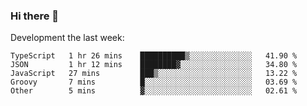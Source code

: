 ### Hi there 👋

Development the last week:
<!--START_SECTION:waka-->

```text
TypeScript   1 hr 26 mins    ██████████▒░░░░░░░░░░░░░░   41.90 %
JSON         1 hr 12 mins    ████████▓░░░░░░░░░░░░░░░░   34.80 %
JavaScript   27 mins         ███▒░░░░░░░░░░░░░░░░░░░░░   13.22 %
Groovy       7 mins          █░░░░░░░░░░░░░░░░░░░░░░░░   03.69 %
Other        5 mins          ▓░░░░░░░░░░░░░░░░░░░░░░░░   02.61 %
```

<!--END_SECTION:waka-->

<!--
**JASONPANGGO/jasonpanggo** is a ✨ _special_ ✨ repository because its `README.md` (this file) appears on your GitHub profile.

Here are some ideas to get you started:

- 🔭 I’m currently working on ...
- 🌱 I’m currently learning ...
- 👯 I’m looking to collaborate on ...
- 🤔 I’m looking for help with ...
- 💬 Ask me about ...
- 📫 How to reach me: ...
- 😄 Pronouns: ...
- ⚡ Fun fact: ...
-->
